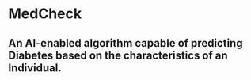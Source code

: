 # MedCheck

## An AI-enabled algorithm capable of predicting Diabetes based on the characteristics of an Individual.
